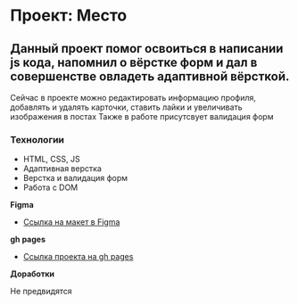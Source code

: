 # Проект: Место

## Данный проект помог освоиться в написании js кода, напомнил о вёрстке форм и дал в совершенстве овладеть адаптивной вёрсткой.
Сейчас в проекте можно редактировать информацию профиля, добавлять и удалять карточки, ставить лайки и увеличивать изображения в постах
Также в работе присутсвует валидация форм

### Технологии

* HTML, CSS, JS
* Адаптивная верстка
* Верстка и валидация форм
* Работа с DOM

**Figma**

* [Ссылка на макет в Figma](https://www.figma.com/file/2cn9N9jSkmxD84oJik7xL7/JavaScript.-Sprint-4?node-id=0%3A1)

**gh pages**

* [Ссылка проекта на gh pages](https://y0uthhhhh.github.io/mesto/)

**Доработки**

Не предвидятся

